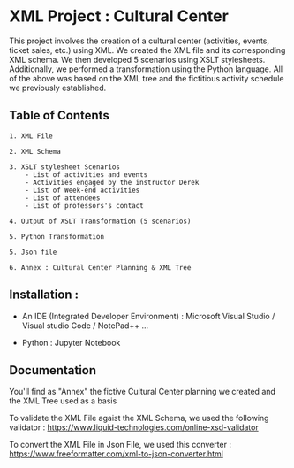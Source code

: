 # XML Project : Cultural Center

This project involves the creation of a cultural center (activities, events, ticket sales, etc.) using XML.
We created the XML file and its corresponding XML schema. We then developed 5 scenarios using XSLT stylesheets.
Additionally, we performed a transformation using the Python language.
All of the above was based on the XML tree and the fictitious activity schedule we previously established.

## Table of Contents

    1. XML File 

    2. XML Schema 

    3. XSLT stylesheet Scenarios
        - List of activities and events 
        - Activities engaged by the instructor Derek
        - List of Week-end activities
        - List of attendees
        - List of professors's contact

    4. Output of XSLT Transformation (5 scenarios)

    5. Python Transformation

    5. Json file 

    6. Annex : Cultural Center Planning & XML Tree


## Installation : 

- An IDE (Integrated Developer Environment) : 
  Microsoft Visual Studio / Visual studio Code / NotePad++ ...

- Python : Jupyter Notebook


## Documentation

You'll find as "Annex" the fictive Cultural Center planning we created and the XML Tree used as a basis

To validate the XML File agaist the XML Schema, we used the following validator : 
https://www.liquid-technologies.com/online-xsd-validator

To convert the XML File in Json File, we used this converter : 
https://www.freeformatter.com/xml-to-json-converter.html
